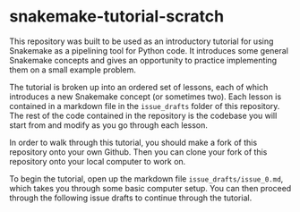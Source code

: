 # snakemake-tutorial-scratch
This repository was built to be used as an introductory tutorial for using Snakemake as a pipelining tool for Python code. It introduces some general Snakemake concepts and gives an opportunity to practice implementing them on a small example problem.

The tutorial is broken up into an ordered set of lessons, each of which introduces a new Snakemake concept (or sometimes two). Each lesson is contained in a markdown file in the `issue_drafts` folder of this repository. The rest of the code contained in the repository is the codebase you will start from and modify as you go through each lesson.

In order to walk through this tutorial, you should make a fork of this repository onto your own Github. Then you can clone your fork of this repository onto your local computer to work on.

To begin the tutorial, open up the markdown file `issue_drafts/issue_0.md`, which takes you through some basic computer setup. You can then proceed through the following issue drafts to continue through the tutorial.